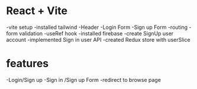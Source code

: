# React + Vite
-vite setup
-installed tailwind
-Header
-Login Form
-Sign up Form
-routing
-form validation
-useRef hook
-installed firebase 
-create SignUp user account
-implemented Sign in user API
-created Redux store with userSlice
# features
-Login/Sign up
  -Sign in /Sign up Form
  -redirect to browse page